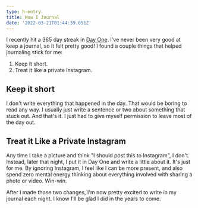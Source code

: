 ```yaml
---
type: h-entry
title: How I Journal
date: '2022-03-21T01:44:39.051Z'
---
```

I recently hit a 365 day streak in [Day One](https://dayoneapp.com). I've never been very good at keep a journal, so it felt pretty good! I found a couple things that helped journaling stick for me:

1. Keep it short.
2. Treat it like a private Instagram.

## Keep it short

I don't write everything that happened in the day. That would be boring to read any way. I usually just write a sentence or two about something that stuck out. And that's it. I just had to give myself permission to leave most of the day out.

## Treat it Like a Private Instagram

Any time I take a picture and think "I should post this to Instagram", I don't. Instead, later that night, I put it in Day One and write a little about it. It's just for me. By ignoring Instagram, I feel like I can be more present, and also spend zero mental energy thinking about everything involved with sharing a photo or video. Win-win.

After I made those two changes, I'm now pretty excited to write in my journal each night. I know I'll be glad I did in the years to come.

